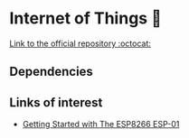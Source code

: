 # Internet of Things :robot:
[Link to the official repository :octocat:](https://github.com/pythoncanarias/eoi/tree/master/10-iot)

## Dependencies

## Links of interest
- [Getting Started with The ESP8266 ESP-01](https://www.instructables.com/id/Getting-Started-With-the-ESP8266-ESP-01/)
